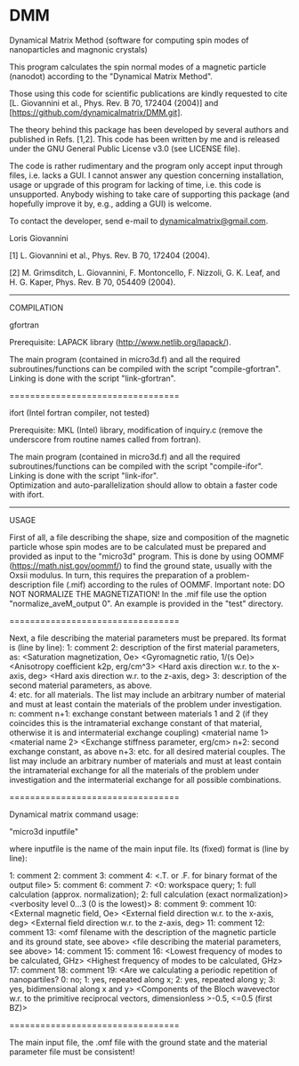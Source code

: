 # DMM
Dynamical Matrix Method (software for computing spin modes of nanoparticles and magnonic crystals)

This program calculates the spin normal modes of a magnetic particle
(nanodot) according to the "Dynamical Matrix Method".

Those using this code for scientific publications are kindly requested 
to cite [L. Giovannini et al., Phys. Rev. B 70, 172404 (2004)] and
[https://github.com/dynamicalmatrix/DMM.git].

The theory behind this package has been developed by several authors
and published in Refs. [1,2]. This code has been written by me and is
released under the GNU General Public License v3.0 (see LICENSE file).

The code is rather rudimentary and the program only accept input through
files, i.e. lacks a GUI. I cannot answer any question concerning
installation, usage or upgrade of this program for lacking of time,
i.e. this code is unsupported. Anybody wishing to take care of supporting
this package (and hopefully improve it by, e.g., adding a GUI) is welcome.

To contact the developer, send e-mail to <dynamicalmatrix@gmail.com>.

Loris Giovannini

[1] L. Giovannini et al., Phys. Rev. B 70, 172404 (2004).

[2] M. Grimsditch, L. Giovannini, F. Montoncello, F. Nizzoli, G. K. Leaf,
and H. G. Kaper, Phys. Rev. B 70, 054409 (2004).


-------------------------------------------------------------------------------

COMPILATION

gfortran

Prerequisite: LAPACK library (http://www.netlib.org/lapack/). 

The main program (contained in micro3d.f) and all the required 
subroutines/functions can be compiled with the script "compile-gfortran".
Linking is done with the script "link-gfortran".

=================================

ifort (Intel fortran compiler, not tested)

Prerequisite: MKL (Intel) library, modification of inquiry.c (remove the
underscore from routine names called from fortran).  

The main program (contained in micro3d.f) and all the required 
subroutines/functions can be compiled with the script "compile-ifor".  
Linking is done with the script "link-ifor".  
Optimization and auto-parallelization should allow to obtain a faster 
code with ifort.

-------------------------------------------------------------------------------

USAGE

First of all, a file describing the shape, size and composition of the
magnetic particle whose spin modes are to be calculated must be prepared
and provided as input to the "micro3d" program. This is done by using
OOMMF (https://math.nist.gov/oommf/) to find the ground state, usually
with the Oxsii modulus. In turn, this requires the preparation of a
problem-description file (.mif) according to the rules of OOMMF. Important
note: DO NOT NORMALIZE THE MAGNETIZATION! In the .mif file use the option
"normalize_aveM_output 0".
An example is provided in the "test" directory.

=================================

Next, a file describing the material parameters must be prepared. Its
format is (line by line): 
1: comment 
2: description of the first material parameters, as: <material name> <Saturation magnetization, Oe> <Gyromagnetic ratio, 1/(s Oe)> <Anisotropy coefficient k2p, erg/cm^3> <Hard axis direction w.r. to the x-axis, deg> <Hard axis direction w.r. to the z-axis, deg> 
3: description of the second material parameters, as above.  
4: etc. for all materials. The list may include an arbitrary number of material and must at least contain the materials of the problem under investigation.  
n: comment 
n+1: exchange constant between materials 1 and 2 (if they coincides this is the intramaterial exchange constant of that material, otherwise it is and intermaterial exchange coupling) <material name 1> <material name 2> <Exchange stiffness parameter, erg/cm> 
n+2: second exchange constant, as above 
n+3: etc. for all desired material couples. The list may include an arbitrary number of materials and must at least contain the intramaterial exchange for all the materials of the problem under investigation and the intermaterial exchange for all possible combinations.

=================================

Dynamical matrix command usage:

"micro3d inputfile"

where inputfile is the name of the main input file. Its (fixed) format is
(line by line):

 1: comment
 2: comment
 3: comment
 4: <output filename> <.T. or .F. for binary format of the output file>
 5: comment
 6: comment
 7: <0: workspace query; 1: full calculation (approx. normalization); 2: full calculation (exact normalization)> <verbosity level 0...3 (0 is the lowest)>
 8: comment
 9: comment
10: <External magnetic field, Oe> <External field direction w.r. to the x-axis, deg> <External field direction w.r. to the z-axis, deg>
11: comment
12: comment 
13: <omf filename with the description of the magnetic particle and its ground state, see above> <file describing the material parameters, see above> 
14: comment 
15: comment 
16: <Lowest frequency of modes to be calculated, GHz> <Highest frequency of modes to be calculated, GHz> 
17: comment 
18: comment 
19: <Are we calculating a periodic repetition of nanopartiles? 0: no; 1: yes, repeated along x; 2: yes, repeated along y; 3: yes, bidimensional along x and y> <Components of the Bloch wavevector w.r. to the primitive reciprocal vectors, dimensionless >-0.5, <=0.5 (first BZ)>

=================================

The main input file, the .omf file with the ground state and the material
parameter file must be consistent!
